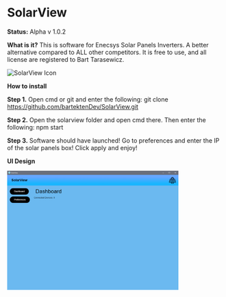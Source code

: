 # SolarView

**Status:** Alpha v 1.0.2

**What is it?**
This is software for Enecsys Solar Panels Inverters. A better alternative compared to ALL other competitors.
It is free to use, and all license are registered to Bart Tarasewicz.

<img src="http://icons.iconarchive.com/icons/icons8/ios7/256/Industry-Solar-Panel-icon.png" width="auto" title="SolarView Icon">

**How to install**

**Step 1.** Open cmd or git and enter the following: git clone https://github.com/bartektenDev/SolarView.git

**Step 2.** Open the solarview folder and open cmd there. Then enter the following: npm start

**Step 3.** Software should have launched! Go to preferences and enter the IP of the solar panels box! Click apply and enjoy!

**UI Design**

<img src="/dashview.PNG" width="400px" title="SolarView UI">
<img src="/preferencesview.PNG" width="00px" title="SolarView UI">
